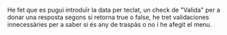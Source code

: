 He fet que es pugui introduïr la data per teclat, un check de "Valida" per a donar una resposta segons si retorna true o false, he tret validaciones innecessàries per a saber si és any de traspàs o no i he afegit el menu.
